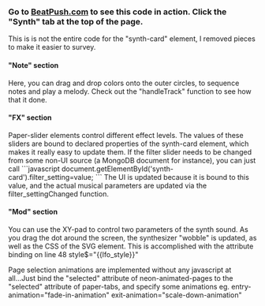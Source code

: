 <h3>Go to <a href="http://www.beatpush.com" target="_blank">BeatPush.com</a> to see this code in action. Click the "Synth" tab at the top of the page.</h3>

This is is not the entire code for the "synth-card" element, I removed pieces to make it easier to survey.

<h4>"Note" section</h4>
Here, you can drag and drop colors onto the outer circles, to sequence notes and play a melody. Check out the "handleTrack" function to see how that it done.

<h4>"FX" section</h4>
Paper-slider elements control different effect levels. The values of these sliders are bound to declared properties of the synth-card element, which makes it really easy to update them. If the filter slider needs to be changed from some non-UI source (a MongoDB document for instance), you can just call
```javascript
document.getElementById('synth-card').filter_setting=value;
```
The UI is updated because it is bound to this value, and the actual musical parameters are updated via the filter_settingChanged function.

<h4>"Mod" section</h4>
You can use the XY-pad to control two parameters of the synth sound. As you drag the dot around the screen, the synthesizer "wobble" is updated, as well as the CSS of the SVG element. This is accomplished with the attribute binding on line 48 style$="{{lfo_style}}"

Page selection animations are implemented without any javascript at all...Just bind the "selected" attribute of neon-animated-pages to the "selected" attribute of paper-tabs, and specify some animations eg. entry-animation="fade-in-animation" exit-animation="scale-down-animation"

